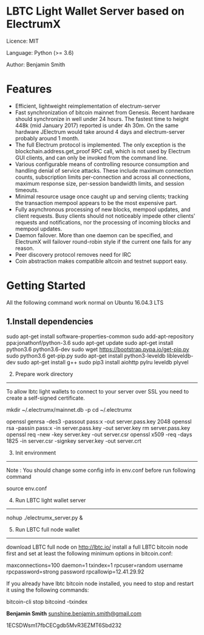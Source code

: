 
LBTC Light Wallet Server based on ElectrumX
===============================================

Licence: MIT

Language: Python (>= 3.6)
 
 Author: Benjamin Smith

Features
========

- Efficient, lightweight reimplementation of electrum-server
- Fast synchronization of bitcoin mainnet from Genesis.  Recent
  hardware should synchronize in well under 24 hours.  The fastest
  time to height 448k (mid January 2017) reported is under 4h 30m.  On
  the same hardware JElectrum would take around 4 days and
  electrum-server probably around 1 month.
- The full Electrum protocol is implemented.  The only exception is
  the blockchain.address.get_proof RPC call, which is not used by
  Electrum GUI clients, and can only be invoked from the command line.
- Various configurable means of controlling resource consumption and
  handling denial of service attacks.  These include maximum
  connection counts, subscription limits per-connection and across all
  connections, maximum response size, per-session bandwidth limits,
  and session timeouts.
- Minimal resource usage once caught up and serving clients; tracking the
  transaction mempool appears to be the most expensive part.
- Fully asynchronous processing of new blocks, mempool updates, and
  client requests.  Busy clients should not noticeably impede other
  clients' requests and notifications, nor the processing of incoming
  blocks and mempool updates.
- Daemon failover.  More than one daemon can be specified, and
  ElectrumX will failover round-robin style if the current one fails
  for any reason.
- Peer discovery protocol removes need for IRC
- Coin abstraction makes compatible altcoin and testnet support easy.

Getting Started 
===============
All the following command work normal on Ubuntu 16.04.3 LTS

1.Install dependencies
-------------

sudo apt-get install software-properties-common
sudo add-apt-repository ppa:jonathonf/python-3.6
sudo apt-get update
sudo apt-get install python3.6 python3.6-dev
sudo wget https://bootstrap.pypa.io/get-pip.py
sudo python3.6 get-pip.py
sudo apt-get install python3-leveldb libleveldb-dev
sudo apt-get install g++
sudo pip3 install aiohttp pylru leveldb plyvel

2. Prepare work directory
-------------

To allow lbtc light wallets to connect to your server over SSL you need to create a self-signed certificate.

mkdir ~/.electrumx/mainnet.db -p
cd ~/.electrumx

openssl genrsa -des3 -passout pass:x -out server.pass.key 2048
openssl rsa -passin pass:x -in server.pass.key -out server.key
rm server.pass.key
openssl req -new -key server.key -out server.csr
openssl x509 -req -days 1825 -in server.csr -signkey server.key -out server.crt

3. Init environment
-------------
Note : You should change some config info in env.conf before run following command

source env.conf

4. Run LBTC light wallet server
-------------
nohup ./electrumx_server.py &

5. Run LBTC full node wallet
-------------
download LBTC full node on http://lbtc.io/
install a full LBTC bitcoin node first and set at least the following minimum options in bitcoin.conf:

maxconnections=100
daemon=1
txindex=1
rpcuser=random username
rpcpassword=strong password
rpcallowip=12.41.29.92

If you already have lbtc bitcoin node installed, you need to stop and restart it using the following commands:

bitcoin-cli stop
bitcoind -txindex

**Benjamin Smith**  sunshine.benjamin.smith@gmail.com

1ECSDWsm17fbCECgdb5MvR3EZMT6Sbd232


